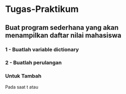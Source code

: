 # Tugas-Praktikum
## Buat program sederhana yang akan menampilkan daftar nilai mahasiswa

### 1 - Buatlah variable dictionary

### 2 - Buatlah perulangan

### Untuk Tambah
Pada saat t atau 

